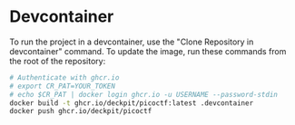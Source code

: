 # Devcontainer
To run the project in a devcontainer, use the "Clone Repository in devcontainer" command. To update the image, run these commands from the root of the repository:

```bash
# Authenticate with ghcr.io
# export CR_PAT=YOUR_TOKEN
# echo $CR_PAT | docker login ghcr.io -u USERNAME --password-stdin
docker build -t ghcr.io/deckpit/picoctf:latest .devcontainer
docker push ghcr.io/deckpit/picoctf
```